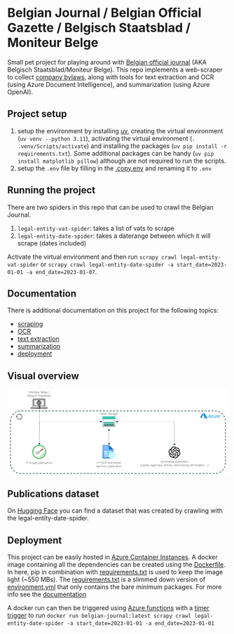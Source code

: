 # Belgian Journal / Belgian Official Gazette / Belgisch Staatsblad / Moniteur Belge
Small pet project for playing around with [Belgian official journal](https://www.ejustice.just.fgov.be/cgi_tsv_pub/welcome.pl) (AKA Belgisch Staatsblad/Moniteur Belge). This repo implements a web-scraper to collect [company bylaws](https://corporatefinanceinstitute.com/resources/management/company-bylaws/), along with tools for text extraction and OCR (using Azure Document Intelligence), and summarization (using Azure OpenAI).

## Project setup
1. setup the environment by installing [uv](https://docs.astral.sh/uv/getting-started/installation/#installing-uv), creating the virtual environment (`uv venv --python 3.11`), activating the virtual environment (`. .venv/Scripts/activate`) and installing the packages (`uv pip install -r requirements.txt`). Some additional packages can be handy (`uv pip install matplotlib pillow`) although are not required to run the scripts.
2. setup the `.env` file by filling in the [.copy.env](.copy.env) and renaming it to `.env`

## Running the project
There are two spiders in this repo that can be used to crawl the Belgian Journal.
1. `legal-entity-vat-spider`: takes a list of vats to scrape
2. `legal-entity-date-spider`: takes a daterange between which it will scrape (dates included)

Activate the virtual environment and then run `scrapy crawl legal-entity-vat-spider` or `scrapy crawl legal-entity-date-spider -a start_date=2023-01-01 -a end_date=2023-01-07`.

## Documentation
There is additional documentation on this project for the following topics:
- [scraping](documentation/scraping.md)
- [OCR](documentation/ocr.md)
- [text extraction](documentation/extract_text.md)
- [summarization](documentation/summarize.md)
- [deployment](documentation/deployment.md)

## Visual overview
![](documentation/resources/solution.png)

## Publications dataset
On [Hugging Face](https://huggingface.co/datasets/guust-franssens/belgian-journal) you can find a dataset that was created by crawling with the legal-entity-date-spider.

## Deployment
This project can be easily hosted in [Azure Container Instances](https://learn.microsoft.com/en-gb/azure/container-instances/). A docker image containing all the dependencies can be created using the [Dockerfile](Dockerfile). In here, pip in combination with [requirements.txt](requirements.txt) is used to keep the image light (~550 MBs). The [requirements.txt](requirements.txt) is a slimmed down version of [environment.yml](environment.yml) that only contains the bare minimum packages. For more info see the [documentation](documentation/deployment.md)

A docker run can then be triggered using [Azure functions](https://learn.microsoft.com/en-us/azure/azure-functions/functions-overview) with a 
[timer trigger](https://learn.microsoft.com/en-us/azure/azure-functions/functions-triggers-bindings) to run `docker run belgian-journal:latest scrapy crawl legal-entity-date-spider -a start_date=2023-01-01 -a end_date=2023-01-01`
